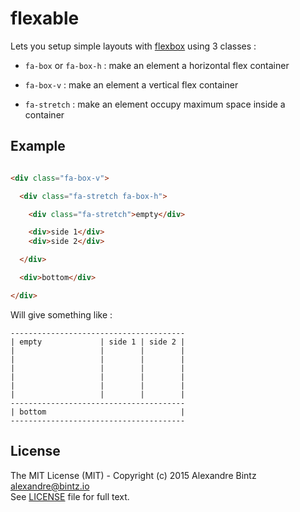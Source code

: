 # flexable

Lets you setup simple layouts with [flexbox](https://developer.mozilla.org/en-US/docs/Web/CSS/CSS_Flexible_Box_Layout/Using_CSS_flexible_boxes) using 3 classes :


- `fa-box` or `fa-box-h` : make an element a horizontal flex container

- `fa-box-v` : make an element a vertical flex container

- `fa-stretch` : make an element occupy maximum space inside a container


## Example

```html

<div class="fa-box-v">

  <div class="fa-stretch fa-box-h">

    <div class="fa-stretch">empty</div>

    <div>side 1</div>
    <div>side 2</div>

  </div>

  <div>bottom</div>

</div>

```

Will give something like :

    ---------------------------------------
    | empty             | side 1 | side 2 |
    |                   |        |        |
    |                   |        |        |
    |                   |        |        |
    |                   |        |        |
    |                   |        |        |
    |                   |        |        |
    ---------------------------------------
    | bottom                              |
    ---------------------------------------

## License

The MIT License (MIT) - Copyright (c) 2015 Alexandre Bintz <alexandre@bintz.io>  
See [LICENSE](LICENSE) file for full text.
